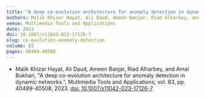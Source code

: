 ```yaml
---
title: "A deep co-evolution architecture for anomaly detection in dynamic networks"
authors: Malik Khizar Hayat, Ali Daud, Ameen Banjar, Riad Alharbey, and Amal Bukhari
venue: Multimedia Tools and Applications
date: 2023
doi: 10.1007/s11042-023-17126-7
slug: co-evolution-anomaly-detection
volume: 83
pages: 40489-40508
---
```


- Malik Khizar Hayat, Ali Daud, Ameen Banjar, Riad Alharbey, and Amal Bukhari, "A deep co-evolution architecture for anomaly detection in dynamic networks.", Multimedia Tools and Applications, vol. 83, pp. 40489-40508, 2023. [doi: 10.1007/s11042-023-17126-7](10.1007/s11042-023-17126-7)
